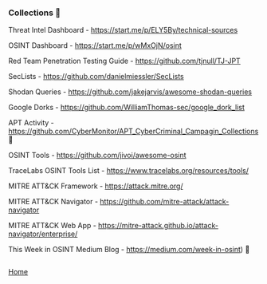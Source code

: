### Collections 📑 

Threat Intel Dashboard - https://start.me/p/ELY5By/technical-sources

OSINT Dashboard - https://start.me/p/wMxOjN/osint

Red Team Penetration Testing Guide - https://github.com/tjnull/TJ-JPT

SecLists - https://github.com/danielmiessler/SecLists

Shodan Queries - https://github.com/jakejarvis/awesome-shodan-queries

Google Dorks - https://github.com/WilliamThomas-sec/google_dork_list

APT Activity - https://github.com/CyberMonitor/APT_CyberCriminal_Campagin_Collections :closed_book:

OSINT Tools - https://github.com/jivoi/awesome-osint

TraceLabs OSINT Tools List - https://www.tracelabs.org/resources/tools/

MITRE ATT&CK Framework - https://attack.mitre.org/

MITRE ATT&CK Navigator - https://github.com/mitre-attack/attack-navigator 

MITRE ATT&CK Web App - https://mitre-attack.github.io/attack-navigator/enterprise/

This Week in OSINT Medium Blog - https://medium.com/week-in-osint) :closed_book:

```

```
[Home](https://github.com/WilliamThomas-sec/Opensource-tools/)
